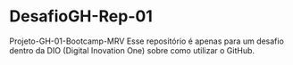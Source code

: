 # DesafioGH-Rep-01
Projeto-GH-01-Bootcamp-MRV
Esse repositório é apenas para um desafio dentro da DIO (Digital Inovation One) sobre como utilizar o GitHub.
